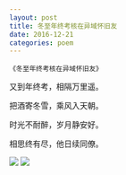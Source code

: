 ```yaml
---
layout: post
title: 冬至年终考核在异域怀旧友
date: 2016-12-21
categories: poem
---
```

`《冬至年终考核在异域怀旧友》`

又到年终考，相隔万里遥。

把酒寄冬雪，乘风入天朝。

时光不耐醉，岁月静安好。

相思终有尽，他日续同僚。

<!--more-->
![]({{site.url}}/Images/59.JPG)
![]({{site.url}}/Images/60.JPG)

<script>
  (function(i,s,o,g,r,a,m){i['GoogleAnalyticsObject']=r;i[r]=i[r]||function(){
  (i[r].q=i[r].q||[]).push(arguments)},i[r].l=1*new Date();a=s.createElement(o),
  m=s.getElementsByTagName(o)[0];a.async=1;a.src=g;m.parentNode.insertBefore(a,m)
  })(window,document,'script','https://www.google-analytics.com/analytics.js','ga');

  ga('create', 'UA-85986843-1', 'auto');
  ga('send', 'pageview');

</script>
